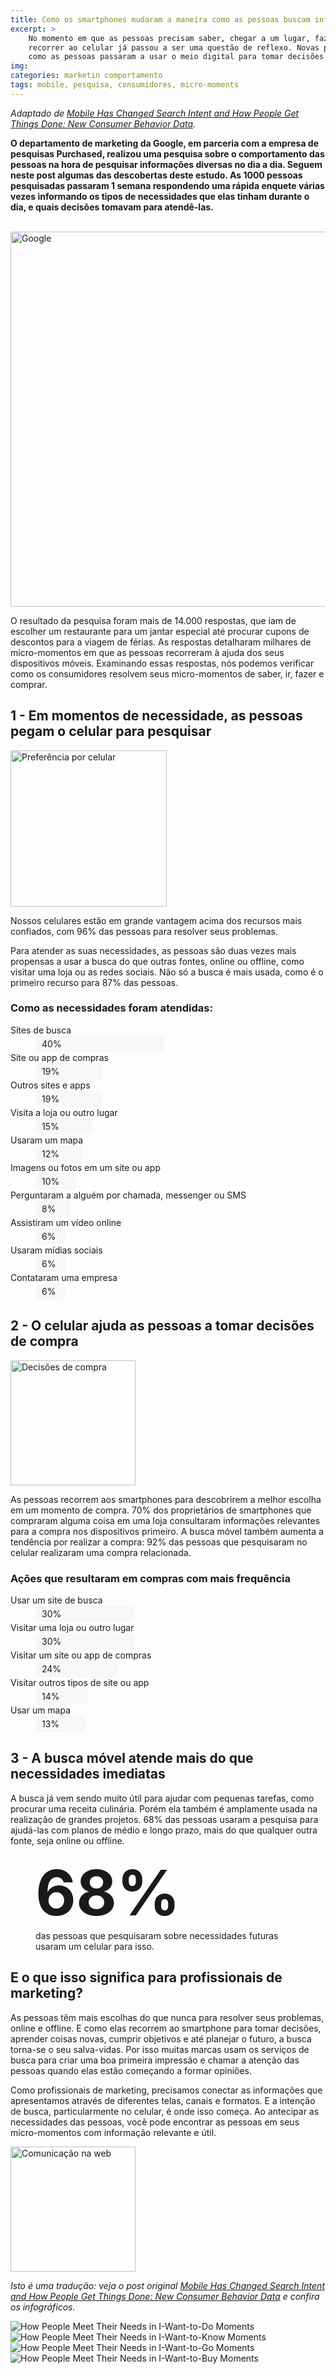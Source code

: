 ```yaml
---
title: Como os smartphones mudaram a maneira como as pessoas buscam informações online
excerpt: >
    No momento em que as pessoas precisam saber, chegar a um lugar, fazer ou comprar, 
    recorrer ao celular já passou a ser uma questão de reflexo. Novas pesquisas mostram 
    como as pessoas passaram a usar o meio digital para tomar decisões no dia a dia.
img: 
categories: marketin comportamento
tags: mobile, pesquisa, consumidores, micro-moments
---
```


*Adaptado de [Mobile Has Changed Search Intent and How People Get Things Done: New Consumer Behavior Data](https://www.thinkwithgoogle.com/consumer-insights/mobile-search-consumer-behavior-data/).*

<div data-grid="center wrap" class="page-content">
    <div data-cell="1of4" class="wrapper" style="min-width:14em;">
        <p><strong>O departamento de marketing da Google, em parceria com a empresa de pesquisas Purchased, realizou uma pesquisa sobre o comportamento das pessoas na hora de pesquisar informações diversas no dia a dia. Seguem neste post algumas das descobertas deste estudo. As 1000 pessoas pesquisadas passaram 1 semana respondendo uma rápida enquete várias vezes informando os tipos de necessidades que elas tinham durante o dia, e quais decisões tomavam para atendê-las.</strong></p>
    </div>
    <div data-cell="shrink">
        <img src="https://c1.staticflickr.com/5/4270/34320225514_c15ceb6ee5_h.jpg" alt="Google" width="600">
    </div>
</div>

O resultado da pesquisa foram mais de 14.000 respostas, que iam de escolher um restaurante para um jantar especial até procurar cupons de descontos para a viagem de férias. As respostas detalharam milhares de micro-momentos em que as pessoas recorreram à ajuda dos seus dispositivos móveis. Examinando essas respostas, nós podemos verificar como os consumidores resolvem seus micro-momentos de saber, ir, fazer e comprar.

## 1 - Em momentos de necessidade, as pessoas pegam o celular para pesquisar

<div data-grid="end spacing" class="wrapper large">
    <div data-cell="1of3"><img src="{{ site.baseurl }}/img/blog/smartphone-1.png" alt="Preferência por celular" width="250"></div>
    <div data-cell="2of3">
        <p>Nossos celulares estão em grande vantagem acima dos recursos mais confiados, com 96% das pessoas para resolver seus problemas.</p>
        <p>Para atender as suas necessidades, as pessoas são duas vezes mais propensas a usar a busca do que outras fontes, online ou offline, como visitar uma loja ou as redes sociais. Não só a busca é mais usada, como é o primeiro recurso para 87% das pessoas.</p>
    </div>
</div>

<div class="page-content hero light">
    <div class="wrapper" style="background:url('{{ site.baseurl }}/img/blog/search.png') no-repeat bottom right;background-size:30%;">
        <h3>Como as necessidades foram atendidas:</h3>
        <dl>
            <dt>Sites de busca</dt>
            <dd><div style="background-color:#f7f7f7;padding:5px 10px;border-radius:7px;width:40%">40%</div></dd>
            <dt>Site ou app de compras</dt>
            <dd><div style="background-color:#f7f7f7;padding:5px 10px;border-radius:7px;width:19%">19%</div></dd>
            <dt>Outros sites e apps</dt>
            <dd><div style="background-color:#f7f7f7;padding:5px 10px;border-radius:7px;width:19%">19%</div></dd>
            <dt>Visita a loja ou outro lugar</dt>
            <dd><div style="background-color:#f7f7f7;padding:5px 10px;border-radius:7px;width:15%">15%</div></dd>
            <dt>Usaram um mapa</dt>
            <dd><div style="background-color:#f7f7f7;padding:5px 10px;border-radius:7px;width:12%">12%</div></dd>
            <dt>Imagens ou fotos em um site ou app</dt>
            <dd><div style="background-color:#f7f7f7;padding:5px 10px;border-radius:7px;width:10%">10%</div></dd>
            <dt>Perguntaram a alguém por chamada, messenger ou SMS</dt>
            <dd><div style="background-color:#f7f7f7;padding:5px 10px;border-radius:7px;width:8%">8%</div></dd>
            <dt>Assistiram um vídeo online</dt>
            <dd><div style="background-color:#f7f7f7;padding:5px 10px;border-radius:7px;width:6%">6%</div></dd>
            <dt>Usaram mídias sociais</dt>
            <dd><div style="background-color:#f7f7f7;padding:5px 10px;border-radius:7px;width:6%">6%</div></dd>
            <dt>Contataram uma empresa</dt>
            <dd><div style="background-color:#f7f7f7;padding:5px 10px;border-radius:7px;width:6%">6%</div></dd>
        </dl>
    </div>
</div>

## 2 - O celular ajuda as pessoas a tomar decisões de compra

<div data-grid="center spacing" class="wrapper large">
    <div data-cell="1of4"><img src="{{ site.baseurl }}/img/blog/payment.png" alt="Decisões de compra" width="200"></div>
    <div data-cell="3of4">
        <p>As pessoas recorrem aos smartphones para descobrirem a melhor escolha em um momento de compra. 70% dos proprietários de smartphones que compraram alguma coisa em uma loja consultaram informações relevantes para a compra nos dispositivos primeiro. A busca móvel também aumenta a tendência por realizar a compra: 92% das pessoas que pesquisaram no celular realizaram uma compra relacionada.</p>
    </div>
</div>

<div class="page-content hero light">
    <div class="wrapper" style="background:url('{{ site.baseurl }}/img/blog/smartphone-2.png') no-repeat bottom right;background-size:30%;">
        <h3>Ações que resultaram em compras com mais frequência</h3>
        <dl>
            <dt>Usar um site de busca</dt>
            <dd>
                <div style="background-color:#f7f7f7;padding:5px 10px;border-radius:7px;width:30%">30%</div>
            </dd>
            <dt>Visitar uma loja ou outro lugar</dt>
            <dd>
                <div style="background-color:#f7f7f7;padding:5px 10px;border-radius:7px;width:30%">30%</div>
            </dd>
            <dt>Visitar um site ou app de compras</dt>
            <dd>
                <div style="background-color:#f7f7f7;padding:5px 10px;border-radius:7px;width:24%">24%</div>
            </dd>
            <dt>Visitar outros tipos de site ou app</dt>
            <dd>
                <div style="background-color:#f7f7f7;padding:5px 10px;border-radius:7px;width:14%">14%</div>
            </dd>
            <dt>Usar um mapa</dt>
            <dd>
                <div style="background-color:#f7f7f7;padding:5px 10px;border-radius:7px;width:13%">13%</div>
            </dd>
        </dl>
    </div>
</div>

## 3 - A busca móvel atende mais do que necessidades imediatas

A busca já vem sendo muito útil para ajudar com pequenas tarefas, como procurar uma receita culinária. Porém ela também é amplamente usada na realização de grandes projetos. 68% das pessoas usaram a pesquisa para ajudá-las com planos de médio e longo prazo, mais do que qualquer outra fonte, seja online ou offline.

<figure class="wrapper hero brand" data-grid="center">
    <div data-cell="" style="font-size:100px;font-weight:bold;min-width:240px;">68%</div>
    <figcaption data-cell="">das pessoas que pesquisaram sobre necessidades futuras usaram um celular para isso.</figcaption>
</figure>

## E o que isso significa para profissionais de marketing?

As pessoas têm mais escolhas do que nunca para resolver seus problemas, online e offline. E como elas recorrem ao smartphone para tomar decisões, aprender coisas novas, cumprir objetivos e até planejar o futuro, a busca torna-se o seu salva-vidas. Por isso muitas marcas usam os serviços de busca para criar uma boa primeira impressão e chamar a atenção das pessoas quando elas estão começando a formar opiniões.

<div data-grid="center spacing" class="wrapper large">
    <div data-cell="3of4">
        <p>Como profissionais de marketing, precisamos conectar as informações que apresentamos através de diferentes telas, canais e formatos. E a intenção de busca, particularmente no celular, é onde isso começa. Ao antecipar as necessidades das pessoas, você pode encontrar as pessoas em seus micro-momentos com informação relevante e útil.</p>
    </div>
    <div data-cell="1of4"><img src="{{ site.baseurl }}/img/blog/technology.png" alt="Comunicação na web" width="200"></div>
</div>

*Isto é uma tradução: veja o post original [Mobile Has Changed Search Intent and How People Get Things Done: New Consumer Behavior Data](https://www.thinkwithgoogle.com/consumer-insights/mobile-search-consumer-behavior-data/) e confira os infográficos.*

<div class="page-content" data-grid="">
    <div class="wrapper" data-cell="fill"><img src="https://storage.googleapis.com/twg-content/documents/how-people-meet-their-needs-in-i-want-to-do-moments.svg" alt="How People Meet Their Needs in I-Want-to-Do Moments"></div>
    <div class="wrapper" data-cell="fill"><img src="https://storage.googleapis.com/twg-content/documents/how-people-meet-their-needs-in-i-want-to-know-moments.svg" alt="How People Meet Their Needs in I-Want-to-Know Moments"></div>
    <div class="wrapper" data-cell="fill"><img src="https://storage.googleapis.com/twg-content/documents/how-people-meet-their-needs-in-i-want-to-go-moments.svg" alt="How People Meet Their Needs in I-Want-to-Go Moments"></div>
    <div class="wrapper" data-cell="fill"><img src="https://storage.googleapis.com/twg-content/documents/how-people-meet-their-needs-in-i-want-to-buy-moments.svg" alt="How People Meet Their Needs in I-Want-to-Buy Moments"></div>
</div>
